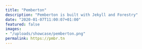 ```yaml
---
title: "Pemberton"
description: "Pemberton is built with Jekyll and Forestry"
date: "2020-01-07T11:00:07+01:00"
featured: false
images:
- "/uploads/showcase/pemberton.png"
permalink: https://pmbr.tn
---
```

